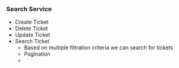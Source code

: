 ### Search Service

- Create Ticket
- Delete Ticket
- Update Ticket
- Search Ticket
  - Based on multiple filtration criteria we can search for tickets
  - Pagination
  -

